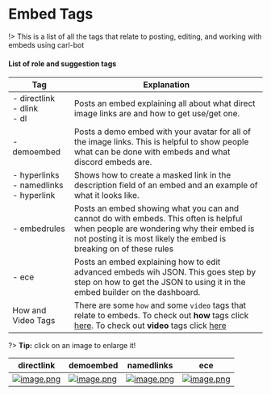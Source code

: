 # Embed Tags

!> This is a list of all the tags that relate to posting, editing, and working with embeds using carl-bot

#### List of role and suggestion tags

<!-- prettier-ignore -->
| Tag  | Explanation |
| ---- | ----------- |
| - directlink<br>- dlink<br>- dl | Posts an embed explaining all about what direct image links are and how to get use/get one. |
| - demoembed | Posts a demo embed with your avatar for all of the image links. This is helpful to show people what can be done with embeds and what discord embeds are.|
| - hyperlinks<br>- namedlinks<br>- hyperlink | Shows how to create a masked link in the description field of an embed and an example of what it looks like. |
| - embedrules | Posts an embed showing what you can and cannot do with embeds. This often is helpful when people are wondering why their embed is not posting it is most likely the embed is breaking on of these rules |
| - ece | Posts an embed explaining how to edit advanced embeds wih JSON. This goes step by step on how to get the JSON to using it in the embed builder on the dashboard. |
| How and Video Tags | There are some `how` and some `video` tags that relate to embeds. To check out **how** tags click [here](/how-tags). To check out **video** tags click [here](/video-tags) |

?> **Tip:** click on an image to enlarge it!

<!-- prettier-ignore -->
| directlink | demoembed | namedlinks | ece |
| ------------ | ----------------------------- | ------------------ | ------------------ |
| [![image.png](https://i.postimg.cc/G3T73zXW/image.png)](https://postimg.cc/w3Hc0582) | [![image.png](https://i.postimg.cc/FK2STb0S/image.png)](https://postimg.cc/VSW56CGs) | [![image.png](https://i.postimg.cc/ZR8WjGbk/image.png)](https://postimg.cc/Q9MNdnKS) | [![image.png](https://i.postimg.cc/kX45t6bP/image.png)](https://postimg.cc/7bF4FL9K) |
